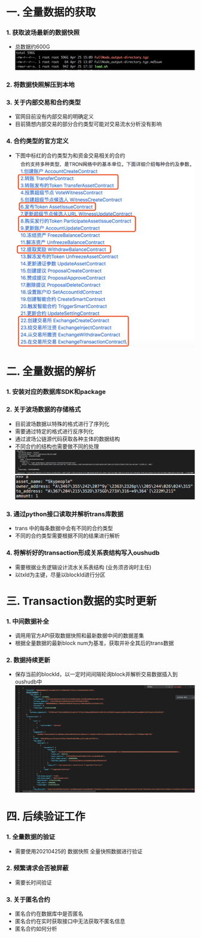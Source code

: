 # 一. 全量数据的获取

### 1. 获取波场最新的数据快照
- 总数据约600G
  ![](imgs/fullnode.png)

### 2. 将数据快照解压到本地
### 3. 关于内部交易和合约类型
- 官网目前没有内部交易的明确定义
- 目前猜想内部交易的部分合约类型可能对交易流水分析没有影响

### 4. 合约类型的官方定义
- 下图中标红的合约类型为和资金交易相关的合约
  ![](imgs/合约类型.png)


# 二. 全量数据的解析

### 1. 安装对应的数据库SDK和package

### 2. 关于波场数据的存储格式
- 目前波场数据以特殊的格式进行了序列化
- 需要通过特定的格式进行反序列化
- 通过波场公链源代码获取各种主体的数据结构
- 不同合约的结构也需要做不同的处理
    ![](imgs/parsefull.png)
    ![](imgs/parse_contract.png)
### 3. 通过python接口读取并解析trans库数据
- trans 中的每条数据中会有不同的合约类型
- 不同的合约类型需要根据不同的结果进行解析
  

### 4. 将解析好的transaction形成关系表结构写入oushudb
- 需要根据业务逻辑设计流水关系表结构 (业务须咨询时主任)
- 以txId为主键，尽量以blockId进行分区
  
# 三. Transaction数据的实时更新

### 1. 中间数据补全
- 调用用官方API获取数据快照和最新数据中间的数据差集
- 根据全量数据的最新block num为基准，获取并补全其后的trans数据

### 2. 数据持续更新
- 保存当前的blockId，以一定时间间隔轮询block并解析交易数据插入到oushudb中
  ![](imgs/tronapi.png)

# 四. 后续验证工作

### 1. 全量数据的验证
- 需要使用20210425的 数据快照 全量快照数据进行验证

### 2. 频繁请求会否被屏蔽
- 需要长时间验证
  
### 3. 关于匿名合约
- 匿名合约在数据库中是否匿名
- 匿名合约在实时获取接口中无法获取不匿名信息
- 匿名合约如何分析